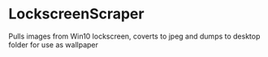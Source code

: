 # LockscreenScraper
Pulls images from Win10 lockscreen, coverts to jpeg and dumps to desktop folder for use as wallpaper
